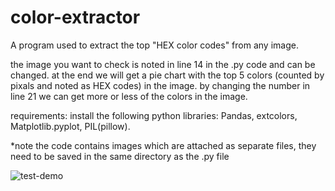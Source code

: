 # color-extractor
A program used to extract the top "HEX color codes" from any image.

the image you want to check is noted in line 14 in the .py code and can be changed. 
at the end we will get a pie chart with the top 5 colors (counted by pixals and noted as HEX codes) in the image.
by changing the number in line 21 we can get more or less of the colors in the image.

requirements: install the following python libraries: Pandas, extcolors, Matplotlib.pyplot, PIL(pillow).

*note the code contains images which are attached as separate files, they need to be saved in the same directory as the .py file

![test-demo](https://user-images.githubusercontent.com/112956707/206131838-8821a62a-2102-4152-a8e2-fd1e32b30729.PNG)
